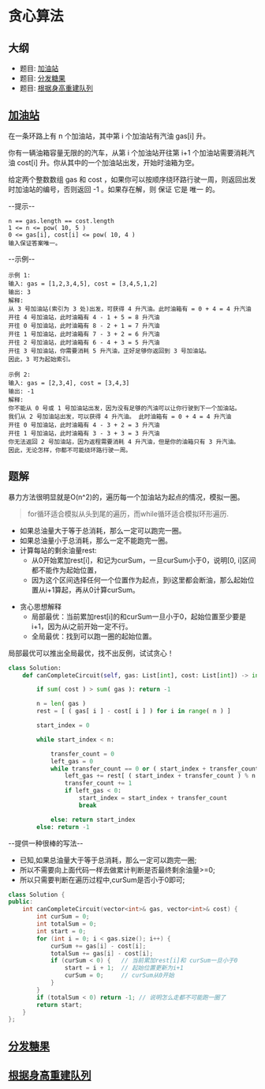 # 贪心算法

## 大纲

- 题目: [加油站](https://leetcode.cn/problems/gas-station/description/)
- 题目: [分发糖果](https://leetcode.cn/problems/candy/description/)
- 题目: [根据身高重建队列](https://leetcode.cn/problems/queue-reconstruction-by-height/description/)

## [加油站](https://leetcode.cn/problems/gas-station/description/)

在一条环路上有 n 个加油站，其中第 i 个加油站有汽油 gas[i] 升。

你有一辆油箱容量无限的的汽车，从第 i 个加油站开往第 i+1 个加油站需要消耗汽油 cost[i] 升。你从其中的一个加油站出发，开始时油箱为空。

给定两个整数数组 gas 和 cost ，如果你可以按顺序绕环路行驶一周，则返回出发时加油站的编号，否则返回 -1 。如果存在解，则 保证 它是 唯一 的。

--提示--
```
n == gas.length == cost.length
1 <= n <= pow( 10, 5 )
0 <= gas[i], cost[i] <= pow( 10, 4 )
输入保证答案唯一。
```

--示例--
```
示例 1:
输入: gas = [1,2,3,4,5], cost = [3,4,5,1,2]
输出: 3
解释:
从 3 号加油站(索引为 3 处)出发，可获得 4 升汽油。此时油箱有 = 0 + 4 = 4 升汽油
开往 4 号加油站，此时油箱有 4 - 1 + 5 = 8 升汽油
开往 0 号加油站，此时油箱有 8 - 2 + 1 = 7 升汽油
开往 1 号加油站，此时油箱有 7 - 3 + 2 = 6 升汽油
开往 2 号加油站，此时油箱有 6 - 4 + 3 = 5 升汽油
开往 3 号加油站，你需要消耗 5 升汽油，正好足够你返回到 3 号加油站。
因此，3 可为起始索引。

示例 2:
输入: gas = [2,3,4], cost = [3,4,3]
输出: -1
解释:
你不能从 0 号或 1 号加油站出发，因为没有足够的汽油可以让你行驶到下一个加油站。
我们从 2 号加油站出发，可以获得 4 升汽油。 此时油箱有 = 0 + 4 = 4 升汽油
开往 0 号加油站，此时油箱有 4 - 3 + 2 = 3 升汽油
开往 1 号加油站，此时油箱有 3 - 3 + 3 = 3 升汽油
你无法返回 2 号加油站，因为返程需要消耗 4 升汽油，但是你的油箱只有 3 升汽油。
因此，无论怎样，你都不可能绕环路行驶一周。
```

## 题解

暴力方法很明显就是O(n^2)的，遍历每一个加油站为起点的情况，模拟一圈。

> for循环适合模拟从头到尾的遍历，而while循环适合模拟环形遍历.

* 如果总油量大于等于总消耗，那么一定可以跑完一圈。
* 如果总油量小于总消耗，那么一定不能跑完一圈。
* 计算每站的剩余油量rest:
  * 从0开始累加rest[i]，和记为curSum，一旦curSum小于0，说明[0, i]区间都不能作为起始位置，
  * 因为这个区间选择任何一个位置作为起点，到i这里都会断油，那么起始位置从i+1算起，再从0计算curSum。

- 贪心思想解释 
  * 局部最优：当前累加rest[i]的和curSum一旦小于0，起始位置至少要是i+1，因为从i之前开始一定不行。
  * 全局最优：找到可以跑一圈的起始位置。

局部最优可以推出全局最优，找不出反例，试试贪心！

```python
class Solution:
    def canCompleteCircuit(self, gas: List[int], cost: List[int]) -> int:

        if sum( cost ) > sum( gas ): return -1

        n = len( gas )
        rest = [ ( gas[ i ] - cost[ i ] ) for i in range( n ) ]

        start_index = 0

        while start_index < n:

            transfer_count = 0
            left_gas = 0
            while transfer_count == 0 or ( start_index + transfer_count ) % n != start_index:
                left_gas += rest[ ( start_index + transfer_count ) % n ]
                transfer_count += 1
                if left_gas < 0: 
                    start_index = start_index + transfer_count
                    break

            else: return start_index
        else: return -1
```

--提供一种很棒的写法--
* 已知,如果总油量大于等于总消耗，那么一定可以跑完一圈;
* 所以不需要向上面代码一样去做累计判断是否最终剩余油量>=0;
* 所以只需要判断在遍历过程中,curSum是否小于0即可;
```c++
class Solution {
public:
    int canCompleteCircuit(vector<int>& gas, vector<int>& cost) {
        int curSum = 0;
        int totalSum = 0;
        int start = 0;
        for (int i = 0; i < gas.size(); i++) {
            curSum += gas[i] - cost[i];
            totalSum += gas[i] - cost[i];
            if (curSum < 0) {   // 当前累加rest[i]和 curSum一旦小于0
                start = i + 1;  // 起始位置更新为i+1
                curSum = 0;     // curSum从0开始
            }
        }
        if (totalSum < 0) return -1; // 说明怎么走都不可能跑一圈了
        return start;
    }
};
```


## [分发糖果](https://leetcode.cn/problems/candy/description/)


## [根据身高重建队列](https://leetcode.cn/problems/queue-reconstruction-by-height/description/)